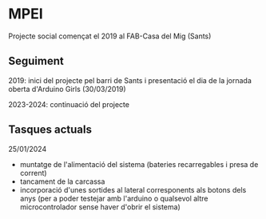 # MPEI
Projecte social començat el 2019 al FAB-Casa del Mig (Sants)

## Seguiment
2019: inici del projecte pel barri de Sants i presentació el dia de la jornada oberta d'Arduino Girls (30/03/2019)

2023-2024: continuació del projecte

## Tasques actuals
25/01/2024
- muntatge de l'alimentació del sistema (bateries recarregables i presa de corrent)
- tancament de la carcassa
- incorporació d'unes sortides al lateral corresponents als botons dels anys (per a poder testejar amb l'arduino o qualsevol altre microcontrolador sense haver d'obrir el sistema)
